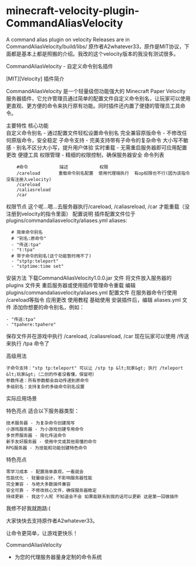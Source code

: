 # minecraft-velocity-plugin-CommandAliasVelocity
A command alias plugin on velocity
Releases are in CommandAliasVelocity/build/libs/
原作者A2whatever33，原作是MIT协议，下面都是基本上都是照搬的介绍。我改的这个velocity版本的我没有测试很多。


CommandAliasVelocity - 自定义命令别名插件

[MIT][Velocity]
 插件简介

CommandAliasVelocity 是一个轻量级但功能强大的 Minecraft Paper Velocity 服务器插件，它允许管理员通过简单的配置文件自定义命令别名，让玩家可以使用更直观、更方便的命令来执行原有功能。同时插件还内置了便捷的管理员工具命令。


 主要特性
 核心功能  
    自定义命令别名 - 通过配置文件轻松设置命令别名
    完全兼容原版命令 - 不修改任何原版命令，安全稳定
    子命令支持 - 完美支持带有子命令的复杂命令
    大小写不敏感 - 别名不区分大小写，提升用户体验
    实时重载 - 无需重启服务器即可应用配置更改
     便捷工具
    权限管理 - 精细的权限控制，确保服务器安全
     命令列表
     
        #命令            描述            权限                     
        /careload       重载命令别名配置  使用代理端执行  有op权限也不行(因为该指令没有注册入velocity)  
        /careload
        /caliasreload
        /car
  权限节点
      这个呢...嗯...去服务器执行/careload, /caliasreload, /car 才能重载（没注册到velocity的指令里面）
  配置说明
  插件配置文件位于 plugins/commandaliasvelocity/aliases.yml
  aliases:
    
      # 简单命令别名
      # "别名:原命令"
      - "传送:tpa"
      - "t:tpa"
      # 带子命令的别名(这个功能暂时用不了)
      - "stptp:teleport"
      - "stptime:time set"
      
安装方法
        下载CommandAliasVelocity1.0.0.jar 文件
        将文件放入服务器的 plugins 文件夹
        重启服务器或使用插件管理命令重载
        编辑 plugins/commandaliasvelocity/aliases.yml 配置文件
        在服务器命令行使用 /careload等指令 应用更改
使用教程
        基础使用
        安装插件后，编辑 aliases.yml 文件
        添加你想要的命令别名，例如：

    - "传送:tpa"
    - "tpahere:tpahere"
  保存文件并在游戏中执行 /careload, /caliasreload, /car
  现在玩家可以使用 /传送 来执行 /tpa 命令了


高级用法

    子命令支持："stp tp:teleport" 可以让 /stp tp &lt;玩家&gt; 执行 /teleport &lt;玩家&gt;（二创的作者没看懂，保留吧）
    参数传递：所有参数都会自动传递到原命令
    多级别名：支持复杂的多级命令别名设置

 实际应用场景

 特色亮点
适合以下服务器类型：

    技术服务器 - 为复杂命令创建简写
    小游戏服务器 - 为小游戏创建专用命令
    多世界服务器 - 简化传送命令
    新手友好服务器 - 使用中文或其他易懂的命令
    RPG服务器 - 为技能和功能创建特色命令

 特色亮点

    零学习成本 - 配置简单直观，一看就会
    性能优化 - 轻量级设计，不影响服务器性能
    完全兼容 - 与绝大多数插件兼容
    安全可靠 - 不修改核心文件，确保服务器稳定
    持续更新 - 我这个人呢 不知道会不会 如果能联系到我的话可以更新 这是第一回做插件

我修不好我就跑路:( 

大家快快去支持原作者A2whatever33。



让命令更简单，让游戏更快乐！

CommandAliasVelocity
 - 为您的代理服务器量身定制的命令系统
